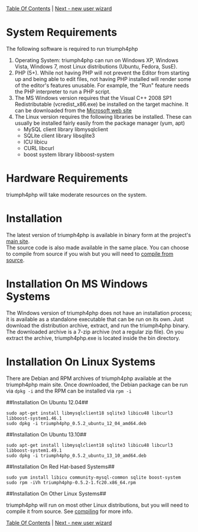 [Table Of Contents](/#toc) | [Next - new user wizard](/new-user-wizard/)

# System Requirements #
The following software is required to run triumph4php 

  1. Operating System:  triumph4php  can run on Windows XP, Windows Vista, Windows 7, most Linux distributions 
     (Ubuntu, Fedora, SusE).
  2. PHP (5+). While not having PHP will not prevent the Editor from starting up and being able to edit 
     files, not having PHP installed will render some of the editor's features unusable. For example, the 
    "Run" feature needs the PHP interpreter to run a PHP script.
  3. The MS Windows version requires that the Visual C++ 2008 SP1 Redistributable (vcredist_x86.exe) be 
     installed on the target machine. It can be downloaded from the 
    [Microsoft web site](http://www.microsoft.com/en-us/download/details.aspx?id=26368)
  4. The Linux version requires the following libraries be installed. These can
     usually be installed fairly easily from the package manager (yum, apt)
      - MySQL client library libmysqlclient
	  - SQLite client library libsqlite3
	  - ICU libicu
	  - CURL libcurl
	  - boost system library libboost-system

# Hardware Requirements #
triumph4php will take moderate resources on the system.

# Installation #
The latest version of triumph4php is available in binary form at the project's [main site](http://triumph4php.com).  
The source code is also made available in the same place. You can choose to compile from source if you wish but you will 
need to [compile from source](/compiling/). 

# Installation On MS Windows Systems #
The Windows version of triumph4php does not have an installation process; it is available as a standalone executable 
that can be run on its own. Just download the distribution archive, extract, and run the triumph4php binary. The
downloaded archive is a 7-zip archive (not a regular zip file). On you extract the archive, triumph4php.exe is
located inside the bin directory.

# Installation On Linux Systems #
There are Debian and RPM archives of triumph4php available at the triumph4php main site. Once downloaded,
the Debian package can be run via `dpkg -i` and the RPM can be installed via `rpm -i`

##Installation On Ubuntu 12.04##

    sudo apt-get install libmysqlclient18 sqlite3 libicu48 libcurl3 libboost-system1.46.1
	sudo dpkg -i triumph4php_0.5.2_ubuntu_12_04_amd64.deb

##Installation On Ubuntu 13.10##

    sudo apt-get install libmysqlclient18 sqlite3 libicu48 libcurl3 libboost-system1.49.1
	sudo dpkg -i triumph4php_0.5.2_ubuntu_13_10_amd64.deb


##Installation On Red Hat-based Systems##

    sudo yum install libicu community-mysql-common sqlite boost-system
    sudo rpm -iVh triumph4php-0.5.2-1.fc20.x86_64.rpm

##Installation On Other Linux Systems##

triumph4php will run on most other Linux distributions, but you will need to compile it from source.
See [compiling](/compiling/) for more info.

[Table Of Contents](/#toc) | [Next - new user wizard](/new-user-wizard/)
